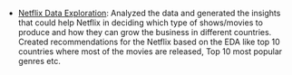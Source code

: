 - [Netflix Data Exploration](https://github.com/iamsachinbagale/ML-CASE-STUDIES/blob/main/Netflix/Neyflix%20Data%20Analysis.ipynb): Analyzed the data and generated the insights that could help Netflix in deciding which type of shows/movies to produce and how they can grow the business in different countries. Created recommendations for the Netflix based on the EDA like top 10
countries where most of the movies are released, Top 10 most popular
genres etc.
